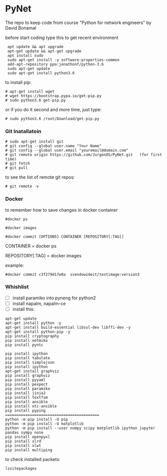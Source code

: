 # PyNet
The repo to keep code from course "Python for network engineers" by David Bonamal

before start coding type this to get recent environment
```
 apt update && apt upgrade
 apt-get update && apt-get upgrade
 apt install sudo
 sudo apt-get install -y software-properties-common
 add-apt-repository ppa:jonathonf/python-3.6
 sudo apt-get update
 sudo apt-get install python3.6
```
to install pip:
```
# apt-get install wget
# wget https://bootstrap.pypa.io/get-pip.py
# sudo python3.6 get-pip.py
```
or if you do it second and more time, just type:
```
# sudo python3.6 /root/Download/get-pip.py
```

### Git Inatallatoin
```
# sudo apt-get install git
# git config --global user.name "Your Name"
# git config --global user.email "youremail@domain.com"
# git remote origin https://github.com/JurgenOS/PyNet.git   (for first time)
# git fetch
# git pull
```
to see the list of remote git repos:
```
# git remote -v
```
### Docker

to remember how to save changes in docker container
```
#docker ps

#docker images

#docker commit [OPTIONS] CONTAINER [REPOSITORY[:TAG]]
```
CONTAINER = docker ps

REPOSITORY[:TAG] = docker images

example:
```
#docker commit c3f279d17e0a  svendowideit/testimage:version3
```
### Whishlist
- [ ] install paramiko into pyneng for python2
- [ ] install napalm, napalm-ce
- [ ] install this:
```
apt-get update
apt-get install python -y
apt-get install build-essential libssl-dev libffi-dev -y
apt-get install python-pip -y
pip install cryptography
pip install netmiko
pip install pyntc

pip install ipython
pip install tabulate
pip install simplejson
pip install ipython
apt-get install graphviz
pip install graphviz
pip install pyyaml
pip install pexpect
pip install paramiko
pip install jinja2
pip install textfsm
pip install ansible
pip install ntc-ansible
pip install pyping
==========================================
python -m pip install -U pip
python -m pip install -U matplotlib
python -m pip install --user numpy scipy matplotlib ipython jupyter pandas sympy nose
pip install openpyxl
pip install xlrd
pip install xlwt
pip install multiping
```
to check installed packets:
```
lssitepackages
```
